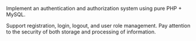 Implement an authentication and authorization system using pure PHP + MySQL.

Support registration, login, logout, and user role management.
Pay attention to the security of both storage and processing of information.
